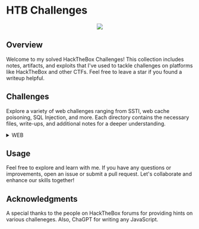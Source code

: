 # HTB Challenges 
<p align="center">

<img src="https://github.com/RosePwns/HTB_Challenges/blob/main/assets/rosehacks.PNG"> 
  
</p>

## Overview

Welcome to my solved HackTheBox Challenges! This collection includes notes, artifacts, and exploits that I've used to tackle challenges on platforms like HackTheBox and other CTFs. Feel free to leave a star if you found a writeup helpful. 

## Challenges

Explore a variety of web challenges ranging from SSTI, web cache poisoning, SQL Injection, and more. Each directory contains the necessary files, write-ups, and additional notes for a deeper understanding.

<details>
<br>
<summary> WEB </summary>
  

|No.|Column 1|Column 2|Column 3|
|:-:|:-------:|:-------:|:-------:|
|1. |[Easter Bunny](/web/Easter_Bunny)|[Baby Interdimensional Internet](/web/Baby_Interdimensional_Internet)|[Cult of Pickles](web/Cult_of_Pickles)|
|2. |[Gunship](/web/Gunship)|[Spookifier](/web/Spookifier)|[Render Quest](/web/Render_Quest/)|
|3. |[ApacheBlaze](web/ApacheBlaze/)|[Cursed_Party](web/Cursed_Party/)|[JSCalc](web/JsCalc/)|
|4. |[ProxyAsAService](web/ProxyAsAService)|[HTBank](web/HTBank)|
</details>

## Usage

Feel free to explore and learn with me. If you have any questions or improvements, open an issue or submit a pull request. Let's collaborate and enhance our skills together!

## Acknowledgments

A special thanks to the people on HackTheBox forums for providing hints on various challeneges. Also, ChaGPT for writing any JavaScript. 
